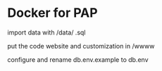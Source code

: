 Docker for PAP
==============

import data with /data/ .sql

put the code website and customization in /wwww

configure and rename db.env.example to db.env
